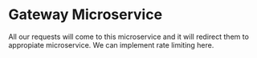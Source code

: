 # Gateway Microservice

All our requests will come to this microservice and it will redirect them to appropiate microservice. We can implement rate limiting here.
